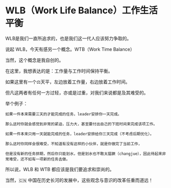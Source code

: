 # WLB（Work Life Balance）工作生活平衡

WLB是我们一直所追求的，也是我们这一代人应该努力争取的。

说起 WLB，今天有感另一个概念。WTB（Work Time Balance）

当然，这个概念是我自创的。

在这里，我想表达的是：工作量与工作时间保持平衡。

如果这里有一个⚖️天平，左边放着工作量，右边放着工作时间。

但凡这两者有任何一方过轻，亦或是过重，对我们来说都是及其难受的。

举个例子：

    如果一件本来需要三天的才能完成的任务，leader安排你一天完成。

    那么这时你就会感觉到非常的紧迫，压力大，甚至要付出自己的下班时间来完成该项工作。

    如果一件本来只用一天就能完成的任务，leader安排给你三天完成（不考虑后期优化）。

    那么这时你同样会很难受，不知道有没有这样的小伙伴，就是你做完了当前工作，
    
    但是没有新的任务排期，然后你只能划水，但是划水也不敢太猖獗（changjue），因此待起来非常难受，还不如有一项新的任务去做。

所以说，WLB 和 WTB 都应该是我们要追求和崇尚的。

当然，🇨🇳 中国在历史长河的发展中，这些观念与意识的改革任重而道远！